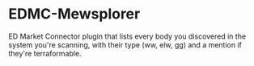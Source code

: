 # EDMC-Mewsplorer
ED Market Connector plugin that lists every body you discovered in the system you're scanning, with their type (ww, elw, gg) and a mention if they're terraformable.
